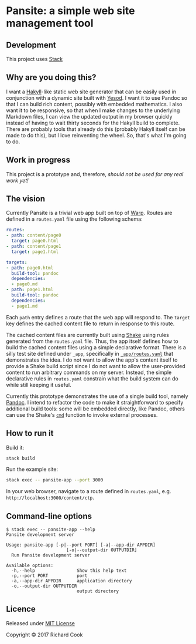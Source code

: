 # Pansite: a simple web site management tool

## Development

This project uses [Stack][stack]

## Why are you doing this?

I want a [Hakyll][hakyll]-like static web site generator that can be easily used in conjunction with a dynamic site built with [Yesod][yesod]. I want it to use Pandoc so that I can build rich content, possibly with embedded mathematics. I also want it to be responsive, so that when I make changes to the underlying Markdown files, I can view the updated output in my browser quickly instead of having to wait thirty seconds for the Hakyll build to complete. There are probably tools that already do this (probably Hakyll itself can be made to do this), but I love reinventing the wheel. So, that's what I'm going to do.

## Work in progress

This project is a prototype and, therefore, _should not be used for any real work yet!_

## The vision

Currently Pansite is a trivial web app built on top of [Warp][warp-hackage]. Routes are defined in a `routes.yaml` file using the following schema:

```yaml
routes:
- path: content/page0
  target: page0.html
- path: content/page1
  target: page1.html

targets:
- path: page0.html
  build-tool: pandoc
  dependencies:
  - page0.md
- path: page1.html
  build-tool: pandoc
  dependencies:
  - page1.md
```

Each `path` entry defines a route that the web app will respond to. The `target` key defines the cached content file to return in response to this route.

The cached content files are currently built using [Shake][shake] using rules generated from the `routes.yaml` file. Thus, the app itself defines how to build the cached content files using a simple declarative format. There is a silly test site defined under `_app`, specifically in [`_app/routes.yaml`][routes-example] that demonstrates the idea. I do not want to allow the app's content itself to provide a Shake build script since I do not want to allow the user-provided content to run arbitrary commands on my server. Instead, the simple declarative rules in `routes.yaml` constrain what the build system can do while still keeping it useful.

Currently this prototype demonstrates the use of a single build tool, namely [Pandoc][pandoc-hackage]. I intend to refactor the code to make it straightforward to specify additional build tools: some will be embedded directly, like Pandoc, others can use the Shake's [`cmd`][cmd-hackage] function to invoke external processes.

## How to run it

Build it:

```bash
stack build
```

Run the example site:

```bash
stack exec -- pansite-app --port 3000
```

In your web browser, navigate to a route defined in `routes.yaml`, e.g. `http://localhost:3000/content/ctp`.

## Command-line options

```terminal
$ stack exec -- pansite-app --help
Pansite development server

Usage: pansite-app [-p|--port PORT] [-a|--app-dir APPDIR]
                       [-o|--output-dir OUTPUTDIR]
  Run Pansite development server

Available options:
  -h,--help                Show this help text
  -p,--port PORT           port
  -a,--app-dir APPDIR      application directory
  -o,--output-dir OUTPUTDIR
                           output directory
```

## Licence

Released under [MIT License][licence]

Copyright &copy; 2017 Richard Cook

[cmd-hackage]: https://hackage.haskell.org/package/shake-0.15.11/docs/Development-Shake-Command.html
[gnu-make]: https://www.gnu.org/software/make/
[hakyll]: https://jaspervdj.be/hakyll/
[licence]: LICENSE
[pandoc-hackage]: https://hackage.haskell.org/package/pandoc
[routes-example]: _app/routes.yaml
[shake]: http://shakebuild.com/
[stack]: https://haskellstack.org/
[warp-hackage]: https://hackage.haskell.org/package/warp
[yesod]: http://www.yesodweb.com/
